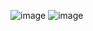 ![image](https://github.com/RevanArturito/TELYU-KOST/assets/152382596/6a13a0bb-e6d3-412a-9132-d4513688bac0)
![image](https://github.com/RevanArturito/TELYU-KOST/assets/152382596/eb5495ec-01aa-44c9-a1e7-d61accd2d68b)

